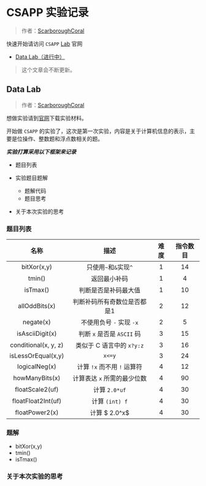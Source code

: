 # CSAPP 实验记录
> 作者：[ScarboroughCoral](https://github.com/ScarboroughCoral)


快速开始请访问 `CSAPP` [Lab](http://csapp.cs.cmu.edu/3e/labs.html) 官网



- [Data Lab（进行中）](#Data-Lab)

> 这个文章会不断更新。

## Data Lab

> 作者：[ScarboroughCoral](https://github.com/ScarboroughCoral)



想做实验请到[官网](http://csapp.cs.cmu.edu/3e/labs.html)下载实验材料。

开始做 `CSAPP` 的实验了，这次是第一次实验，内容是关于计算机信息的表示，主要是位操作、整数题和浮点数相关的题。



***实验打算采用以下框架来记录***

- 题目列表

- 实验题目题解
  - 题解代码
  - 题目思考
- 关于本次实验的思考



### 题目列表

|         名称         |            描述             | 难度 | 指令数目 |
| :------------------: | :-------------------------: | :--: | :------: |
|     bitXor(x,y)      |    只使用`~`和`&`实现`^`    |  1   |    14    |
|        tmin()        |        返回最小补码         |  1   |    4     |
|       isTmax()       |    判断是否是补码最大值     |  1   |    10    |
|    allOddBits(x)     | 判断补码所有奇数位是否都是1 |  2   |    12    |
|      negate(x)       |  不使用负号 `-` 实现 `-x`   |  2   |    5     |
|   isAsciiDigit(x)    | 判断 `x` 是否是 `ASCII` 码  |  3   |    15    |
| conditional(x, y, z) |  类似于 C 语言中的 `x?y:z`  |  3   |    16    |
|  isLessOrEqual(x,y)  |           `x<=y`            |  3   |    24    |
|    logicalNeg(x)     | 计算 `!x` 而不用 `!` 运算符 |  4   |    12    |
|    howManyBits(x)    | 计算表达 `x` 所需的最少位数 |  4   |    90    |
|   floatScale2(uf)    |        计算 `2.0*uf`        |  4   |    30    |
|  floatFloat2Int(uf)  |       计算 `(int) f`        |  4   |    30    |
|    floatPower2(x)    |        计算 $ 2.0^x$        |  4   |    30    |

### 题解

- bitXor(x,y)
- tmin()
- isTmax()

### 关于本次实验的思考
